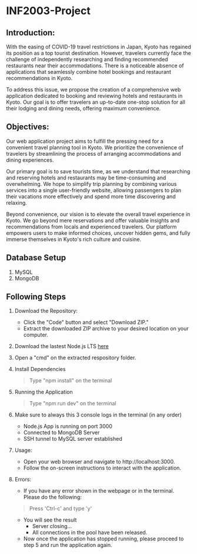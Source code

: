 # INF2003-Project

## Introduction:
With the easing of COVID-19 travel restrictions in Japan, Kyoto has regained its position as a top tourist destination. However, travelers currently face the challenge of independently researching and finding recommended restaurants near their accommodations. There is a noticeable absence of applications that seamlessly combine hotel bookings and restaurant recommendations in Kyoto.

To address this issue, we propose the creation of a comprehensive web application dedicated to booking and reviewing hotels and restaurants in Kyoto. Our goal is to offer travelers an up-to-date one-stop solution for all their lodging and dining needs, offering maximum convenience.

## Objectives:
Our web application project aims to fulfill the pressing need for a convenient travel planning tool in Kyoto. We prioritize the convenience of travelers by streamlining the process of arranging accommodations and dining experiences.

Our primary goal is to save tourists time, as we understand that researching and reserving hotels and restaurants may be time-consuming and overwhelming. We hope to simplify trip planning by combining various services into a single user-friendly website, allowing passengers to plan their vacations more effectively and spend more time discovering and relaxing.

Beyond convenience, our vision is to elevate the overall travel experience in Kyoto. We go beyond mere reservations and offer valuable insights and recommendations from locals and experienced travelers. Our platform empowers users to make informed choices, uncover hidden gems, and fully immerse themselves in Kyoto's rich culture and cuisine.

## Database Setup
1. MySQL
2. MongoDB   

## Following Steps
1. Download the Repository: 
   - Click the "Code" button and select "Download ZIP." 
   - Extract the downloaded ZIP archive to your desired location on your computer.
2. Download the lastest Node.js LTS [here](https://nodejs.org/en/download)
3. Open a "cmd" on the extracted respository folder.
4. Install Dependencies
   > Type "npm install" on the terminal
  
5. Running the Application
   > Type "npm run dev" on the terminal

6. Make sure to always this 3 console logs in the terminal (in any order)
   - Node.js App is running on port 3000
   - Connected to MongoDB Server
   - SSH tunnel to MySQL server established

7. Usage:
   - Open your web browser and navigate to http://localhost:3000.
   - Follow the on-screen instructions to interact with the application.

8. Errors:
   - If you have any error  shown in the webpage or in the terminal. Please do the following:
   > Press 'Ctrl-c' and type 'y'
   - You will see the result 
      - Server closing...
      - All connections in the pool have been released.
   - Now once the application has stopped running, please proceed to step 5 and run the application again.

